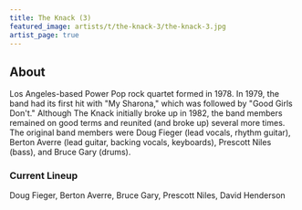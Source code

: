 ```yaml
---
title: The Knack (3)
featured_image: artists/t/the-knack-3/the-knack-3.jpg
artist_page: true
---
```

## About

Los Angeles-based Power Pop rock quartet formed in 1978.  In 1979, the band had its first hit with "My Sharona," which was followed by "Good Girls Don't."  Although The Knack initially broke up in 1982, the band members remained on good terms and reunited (and broke up) several more times.  The original band members were Doug Fieger (lead vocals, rhythm guitar), Berton Averre (lead guitar, backing vocals, keyboards), Prescott Niles (bass), and Bruce Gary (drums).

### Current Lineup

Doug Fieger, Berton Averre, Bruce Gary, Prescott Niles, David Henderson

